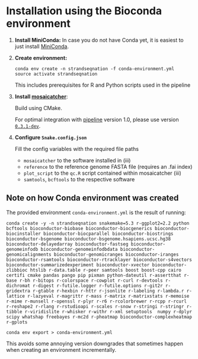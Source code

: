 # Installation using the Bioconda environment

1. **Install MiniConda:**
In case you do not have Conda yet, it is easiest to just install
[MiniConda](https://conda.io/miniconda.html).

2. **Create environment:**

	```
	conda env create -n strandseqnation -f conda-environment.yml
	source activate strandseqnation
	```
	
	This includes prerequisites for R and Python scripts used in the pipeline

3. **Install [mosaicatcher](https://github.com/friendsofstrandseq/mosaicatcher)**:

	Build using CMake.

	For optimal integration with [pipeline](https://github.com/friendsofstrandseq/pipeline)
	version 1.0, please use version
	[`0.3.1-dev`](https://github.com/friendsofstrandseq/mosaicatcher/tree/0.3.1-dev).
	
 4. **Configure `Snake.config.json`**

	Fill the config variables with the required file paths
	
	* `mosaicatcher` to the software installed in (iii)
	* `reference` to the reference genome FASTA file (requires an .fai index)
	* `plot_script` to the `qc.R` script contained within mosaicatcher (iii)
	* `samtools`, `bcftools` to the respective software

## Note on how Conda environment was created
The provided environment `conda-environment.yml` is the result of running:

```
conda create -y -n strandseqnation snakemake=5.3 r-ggplot2=2.2 python bcftools bioconductor-biobase bioconductor-biocgenerics bioconductor-biocinstaller bioconductor-biocparallel bioconductor-biostrings bioconductor-bsgenome bioconductor-bsgenome.hsapiens.ucsc.hg38 bioconductor-delayedarray bioconductor-fastseg bioconductor-genomeinfodb bioconductor-genomeinfodbdata bioconductor-genomicalignments bioconductor-genomicranges bioconductor-iranges bioconductor-rsamtools bioconductor-rtracklayer bioconductor-s4vectors bioconductor-summarizedexperiment bioconductor-xvector bioconductor-zlibbioc htslib r-data.table r-peer samtools boost boost-cpp cairo certifi cmake pandas pango pip pixman python-dateutil r-assertthat r-base r-bh r-bitops r-colorspace r-cowplot r-curl r-devtools r-dichromat r-digest r-futile.logger r-futile.options r-git2r r-gridextra r-gtable r-hexbin r-httr r-jsonlite r-labeling r-lambda.r r-lattice r-lazyeval r-magrittr r-mass r-matrix r-matrixstats r-memoise r-mime r-munsell r-openssl r-plyr r-r6 r-rcolorbrewer r-rcpp r-rcurl r-reshape2 r-rlang r-rstudioapi r-scales r-snow r-stringi r-stringr r-tibble r-viridislite r-whisker r-withr r-xml setuptools  numpy r-dplyr scipy whatshap freebayes r-mc2d r-pheatmap bioconductor-complexheatmap r-gplots

conda env export > conda-environment.yml
```

This avoids some annoying version downgrades that sometimes happen when creating an environment incrementally.
